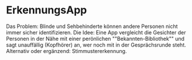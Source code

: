 # ErkennungsApp

Das Problem: Blinde und Sehbehinderte können andere Personen nicht immer sicher identifizieren.
Die Idee: Eine App vergleicht die Gesichter der Personen in der Nähe mit einer perönlichen ""Bekannten-Bibliothek"" und sagt unauffällig (Kopfhörer) an, wer noch mit in der Gesprächsrunde steht.
Alternativ oder ergänzend: Stimmustererkennung.
